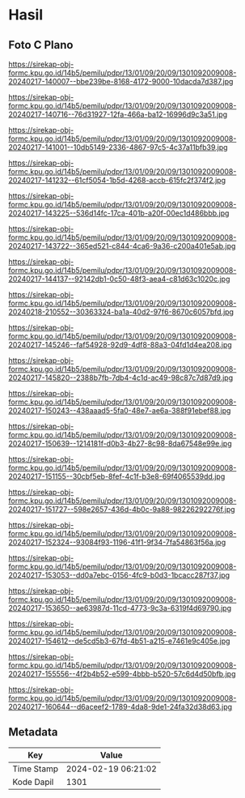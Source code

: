 # Hasil

## Foto C Plano

https://sirekap-obj-formc.kpu.go.id/14b5/pemilu/pdpr/13/01/09/20/09/1301092009008-20240217-140007--bbe239be-8168-4172-9000-10dacda7d387.jpg

https://sirekap-obj-formc.kpu.go.id/14b5/pemilu/pdpr/13/01/09/20/09/1301092009008-20240217-140716--76d31927-12fa-466a-ba12-16996d9c3a51.jpg

https://sirekap-obj-formc.kpu.go.id/14b5/pemilu/pdpr/13/01/09/20/09/1301092009008-20240217-141001--10db5149-2336-4867-97c5-4c37a11bfb39.jpg

https://sirekap-obj-formc.kpu.go.id/14b5/pemilu/pdpr/13/01/09/20/09/1301092009008-20240217-141232--61cf5054-1b5d-4268-accb-615fc2f374f2.jpg

https://sirekap-obj-formc.kpu.go.id/14b5/pemilu/pdpr/13/01/09/20/09/1301092009008-20240217-143225--536d14fc-17ca-401b-a20f-00ec1d486bbb.jpg

https://sirekap-obj-formc.kpu.go.id/14b5/pemilu/pdpr/13/01/09/20/09/1301092009008-20240217-143722--365ed521-c844-4ca6-9a36-c200a401e5ab.jpg

https://sirekap-obj-formc.kpu.go.id/14b5/pemilu/pdpr/13/01/09/20/09/1301092009008-20240217-144137--92142db1-0c50-48f3-aea4-c81d63c1020c.jpg

https://sirekap-obj-formc.kpu.go.id/14b5/pemilu/pdpr/13/01/09/20/09/1301092009008-20240218-210552--30363324-ba1a-40d2-97f6-8670c6057bfd.jpg

https://sirekap-obj-formc.kpu.go.id/14b5/pemilu/pdpr/13/01/09/20/09/1301092009008-20240217-145246--faf54928-92d9-4df8-88a3-04fd1d4ea208.jpg

https://sirekap-obj-formc.kpu.go.id/14b5/pemilu/pdpr/13/01/09/20/09/1301092009008-20240217-145820--2388b7fb-7db4-4c1d-ac49-98c87c7d87d9.jpg

https://sirekap-obj-formc.kpu.go.id/14b5/pemilu/pdpr/13/01/09/20/09/1301092009008-20240217-150243--438aaad5-5fa0-48e7-ae6a-388f91ebef88.jpg

https://sirekap-obj-formc.kpu.go.id/14b5/pemilu/pdpr/13/01/09/20/09/1301092009008-20240217-150639--1214181f-d0b3-4b27-8c98-8da67548e99e.jpg

https://sirekap-obj-formc.kpu.go.id/14b5/pemilu/pdpr/13/01/09/20/09/1301092009008-20240217-151155--30cbf5eb-8fef-4c1f-b3e8-69f4065539dd.jpg

https://sirekap-obj-formc.kpu.go.id/14b5/pemilu/pdpr/13/01/09/20/09/1301092009008-20240217-151727--598e2657-436d-4b0c-9a88-98226292276f.jpg

https://sirekap-obj-formc.kpu.go.id/14b5/pemilu/pdpr/13/01/09/20/09/1301092009008-20240217-152324--93084f93-1196-41f1-9f34-7fa54863f56a.jpg

https://sirekap-obj-formc.kpu.go.id/14b5/pemilu/pdpr/13/01/09/20/09/1301092009008-20240217-153053--dd0a7ebc-0156-4fc9-b0d3-1bcacc287f37.jpg

https://sirekap-obj-formc.kpu.go.id/14b5/pemilu/pdpr/13/01/09/20/09/1301092009008-20240217-153650--ae63987d-11cd-4773-9c3a-6319f4d69790.jpg

https://sirekap-obj-formc.kpu.go.id/14b5/pemilu/pdpr/13/01/09/20/09/1301092009008-20240217-154612--de5cd5b3-67fd-4b51-a215-e7461e9c405e.jpg

https://sirekap-obj-formc.kpu.go.id/14b5/pemilu/pdpr/13/01/09/20/09/1301092009008-20240217-155556--4f2b4b52-e599-4bbb-b520-57c6d4d50bfb.jpg

https://sirekap-obj-formc.kpu.go.id/14b5/pemilu/pdpr/13/01/09/20/09/1301092009008-20240217-160644--d6aceef2-1789-4da8-9de1-24fa32d38d63.jpg


## Metadata

| Key        | Value               |
| ---------- | ------------------- |
| Time Stamp | 2024-02-19 06:21:02 |
| Kode Dapil | 1301                |



